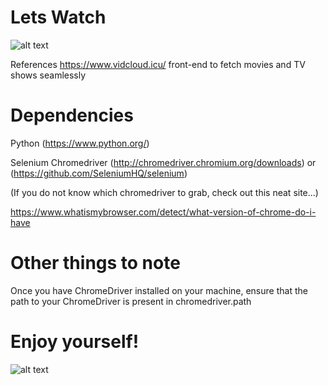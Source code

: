 # Lets Watch
![alt text](https://66.media.tumblr.com/0a3a008a2da98fd24cc6dbba46f461ad/tumblr_o6zszubZHc1rk0k2jo1_500.gif)

References https://www.vidcloud.icu/ front-end to fetch movies and TV shows seamlessly
# Dependencies
Python (https://www.python.org/)

Selenium Chromedriver (http://chromedriver.chromium.org/downloads) or (https://github.com/SeleniumHQ/selenium)

(If you do not know which chromedriver to grab, check out this neat site...)

https://www.whatismybrowser.com/detect/what-version-of-chrome-do-i-have

# Other things to note
Once you have ChromeDriver installed on your machine, ensure that the path to your ChromeDriver is present in chromedriver.path
# Enjoy yourself!

![alt text](https://media.tenor.com/images/0fe8b28a976b06757fb64a3527b9f2b6/tenor.gif)
